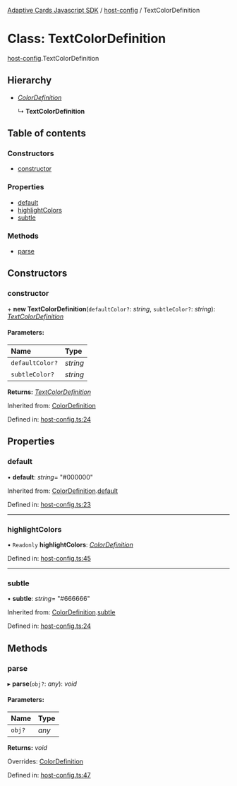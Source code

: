 [Adaptive Cards Javascript SDK](../README.md) / [host-config](../modules/host_config.md) / TextColorDefinition

# Class: TextColorDefinition

[host-config](../modules/host_config.md).TextColorDefinition

## Hierarchy

- [_ColorDefinition_](host_config.colordefinition.md)

  ↳ **TextColorDefinition**

## Table of contents

### Constructors

- [constructor](host_config.textcolordefinition.md#constructor)

### Properties

- [default](host_config.textcolordefinition.md#default)
- [highlightColors](host_config.textcolordefinition.md#highlightcolors)
- [subtle](host_config.textcolordefinition.md#subtle)

### Methods

- [parse](host_config.textcolordefinition.md#parse)

## Constructors

### constructor

\+ **new TextColorDefinition**(`defaultColor?`: _string_, `subtleColor?`: _string_): [_TextColorDefinition_](host_config.textcolordefinition.md)

#### Parameters:

| Name            | Type     |
| :-------------- | :------- |
| `defaultColor?` | _string_ |
| `subtleColor?`  | _string_ |

**Returns:** [_TextColorDefinition_](host_config.textcolordefinition.md)

Inherited from: [ColorDefinition](host_config.colordefinition.md)

Defined in: [host-config.ts:24](https://github.com/microsoft/AdaptiveCards/blob/0938a1f10/source/nodejs/adaptivecards/src/host-config.ts#L24)

## Properties

### default

• **default**: _string_= "#000000"

Inherited from: [ColorDefinition](host_config.colordefinition.md).[default](host_config.colordefinition.md#default)

Defined in: [host-config.ts:23](https://github.com/microsoft/AdaptiveCards/blob/0938a1f10/source/nodejs/adaptivecards/src/host-config.ts#L23)

---

### highlightColors

• `Readonly` **highlightColors**: [_ColorDefinition_](host_config.colordefinition.md)

Defined in: [host-config.ts:45](https://github.com/microsoft/AdaptiveCards/blob/0938a1f10/source/nodejs/adaptivecards/src/host-config.ts#L45)

---

### subtle

• **subtle**: _string_= "#666666"

Inherited from: [ColorDefinition](host_config.colordefinition.md).[subtle](host_config.colordefinition.md#subtle)

Defined in: [host-config.ts:24](https://github.com/microsoft/AdaptiveCards/blob/0938a1f10/source/nodejs/adaptivecards/src/host-config.ts#L24)

## Methods

### parse

▸ **parse**(`obj?`: _any_): _void_

#### Parameters:

| Name   | Type  |
| :----- | :---- |
| `obj?` | _any_ |

**Returns:** _void_

Overrides: [ColorDefinition](host_config.colordefinition.md)

Defined in: [host-config.ts:47](https://github.com/microsoft/AdaptiveCards/blob/0938a1f10/source/nodejs/adaptivecards/src/host-config.ts#L47)
